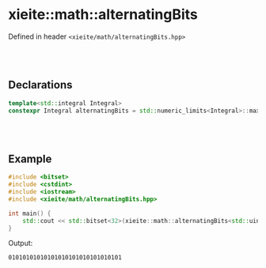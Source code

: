 # xieite::math::alternatingBits
Defined in header `<xieite/math/alternatingBits.hpp>`

<br/><br/>

## Declarations
```cpp
template<std::integral Integral>
constexpr Integral alternatingBits = std::numeric_limits<Integral>::max() / 3;
```

<br/><br/>

## Example
```cpp
#include <bitset>
#include <cstdint>
#include <iostream>
#include <xieite/math/alternatingBits.hpp>

int main() {
	std::cout << std::bitset<32>(xieite::math::alternatingBits<std::uint32_t>) << '\n';
}
```
Output:
```
01010101010101010101010101010101
```
